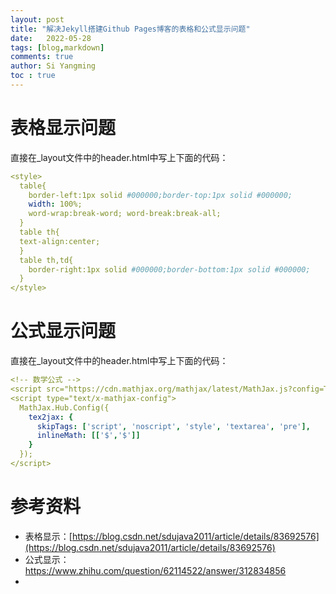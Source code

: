 ```yaml
---
layout: post
title: "解决Jekyll搭建Github Pages博客的表格和公式显示问题"
date:   2022-05-28
tags: [blog,markdown]
comments: true
author: Si Yangming
toc : true
---
```


# 表格显示问题

直接在_layout文件中的header.html中写上下面的代码：

```yaml
<style>
  table{
    border-left:1px solid #000000;border-top:1px solid #000000;
    width: 100%;
    word-wrap:break-word; word-break:break-all;
  }
  table th{
  text-align:center;
  }
  table th,td{
    border-right:1px solid #000000;border-bottom:1px solid #000000;
  }
</style>
```

# 公式显示问题

直接在_layout文件中的header.html中写上下面的代码：

```yaml
<!-- 数学公式 -->
<script src="https://cdn.mathjax.org/mathjax/latest/MathJax.js?config=TeX-AMS-MML_HTMLorMML" type="text/javascript"></script>
<script type="text/x-mathjax-config">
  MathJax.Hub.Config({
    tex2jax: {
      skipTags: ['script', 'noscript', 'style', 'textarea', 'pre'],
      inlineMath: [['$','$']]
    }
  });
</script>
```

# 参考资料

* 表格显示：[https://blog.csdn.net/sdujava2011/article/details/83692576](https://blog.csdn.net/sdujava2011/article/details/83692576)
* 公式显示：https://www.zhihu.com/question/62114522/answer/312834856
* 
